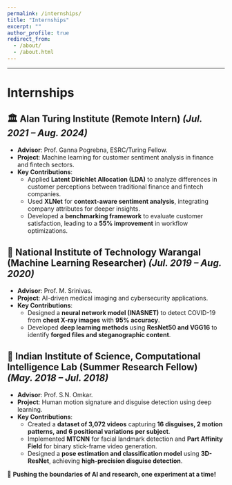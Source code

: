 ```yaml
---
permalink: /internships/
title: "Internships"
excerpt: ""
author_profile: true
redirect_from: 
  - /about/
  - /about.html
---
```

---


# Internships

## 🏛 **Alan Turing Institute (Remote Intern)** *(Jul. 2021 – Aug. 2024)*  
- **Advisor**: Prof. Ganna Pogrebna, ESRC/Turing Fellow.  
- **Project**: Machine learning for customer sentiment analysis in finance and fintech sectors.  
- **Key Contributions**:  
  - Applied **Latent Dirichlet Allocation (LDA)** to analyze differences in customer perceptions between traditional finance and fintech companies.  
  - Used **XLNet** for **context-aware sentiment analysis**, integrating company attributes for deeper insights.  
  - Developed a **benchmarking framework** to evaluate customer satisfaction, leading to a **55% improvement** in workflow optimizations.  

## 🧪 **National Institute of Technology Warangal (Machine Learning Researcher)** *(Jul. 2019 – Aug. 2020)*  
- **Advisor**: Prof. M. Srinivas.  
- **Project**: AI-driven medical imaging and cybersecurity applications.  
- **Key Contributions**:  
  - Designed a **neural network model (INASNET)** to detect COVID-19 from **chest X-ray images** with **95% accuracy**.  
  - Developed **deep learning methods** using **ResNet50 and VGG16** to identify **forged files and steganographic content**.  

## 🏫 **Indian Institute of Science, Computational Intelligence Lab (Summer Research Fellow)** *(May. 2018 – Jul. 2018)*  
- **Advisor**: Prof. S.N. Omkar.  
- **Project**: Human motion signature and disguise detection using deep learning.  
- **Key Contributions**:  
  - Created a **dataset of 3,072 videos** capturing **16 disguises, 2 motion patterns, and 6 positional variations per subject**.  
  - Implemented **MTCNN** for facial landmark detection and **Part Affinity Field** for binary stick-frame video generation.  
  - Designed a **pose estimation and classification model** using **3D-ResNet**, achieving **high-precision disguise detection**.  

🚀 **Pushing the boundaries of AI and research, one experiment at a time!**